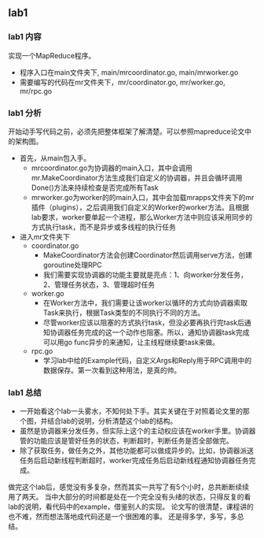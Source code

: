 ## lab1
### lab1 内容
实现一个MapReduce程序。
- 程序入口在main文件夹下, main/mrcoordinator.go, main/mrworker.go
- 需要编写的代码在mr文件夹下，mr/coordinator.go, mr/worker.go, mr/rpc.go

### lab1 分析
开始动手写代码之前，必须先把整体框架了解清楚。可以参照mapreduce论文中的架构图。

- 首先，从main包入手。
    - mrcoordinator.go为协调器的main入口，其中会调用mr.MakeCoordinator方法生成我们自定义的协调器，并且会循环调用Done()方法来持续检查是否完成所有Task
    - mrworker.go为worker的的main入口，其中会加载mrapps文件夹下的mr插件（plugins），之后调用我们自定义的Worker的worker方法。且根据lab要求，worker要单起一个进程，那么Worker方法中则应该采用同步的方式执行task，而不是异步或多线程的执行任务
- 进入mr文件夹下
    - coordinator.go
        - MakeCoordinator方法会创建Coordinator然后调用serve方法，创建goroutine处理RPC
        - 我们需要实现协调器的功能主要就是亮点：1、向worker分发任务，2、管理任务状态，3、管理超时任务
    - worker.go
        - 在Worker方法中，我们需要让该worker以循环的方式向协调器索取Task来执行，根据Task类型的不同执行不同的方法。
        - 尽管worker应该以阻塞的方式执行task，但没必要再执行完task后通知协调器任务完成的这一个动作也阻塞。所以，通知协调器task完成可以用go func异步的来通知，让主线程继续要task来做。
    - rpc.go
        - 学习lab中给的Example代码，自定义Args和Reply用于RPC调用中的数据保存。第一次看到这种用法，是真的帅。

### lab1 总结
- 一开始看这个lab一头雾水，不知何处下手。其实关键在于对照着论文里的那个图，并结合lab的说明，分析清楚这个lab的结构。
- 虽然是协调器来分发任务，但实际上这个的主动权应该在worker手里。协调器管的功能应该是管好任务的状态，判断超时，判断任务是否全部做完。
- 除了获取任务，做任务之外，其他功能都可以做成异步的。比如，协调器派送任务后启动新线程判断超时，worker完成任务后启动新线程通知协调器任务完成。

做完这个lab后，感觉没有多复杂，然而其实一共写了有5个小时，总共断断续续用了两天。
当中大部分的时间都是处在一个完全没有头绪的状态，只得反复的看lab的说明，看代码中的example，借鉴别人的实现。
论文写的很清楚，课程讲的也不难，然而想法落地成代码还是一个很困难的事。
还是得多学，多写，多总结。